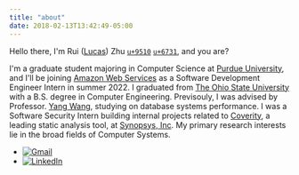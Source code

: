 ```yaml
---
title: "about"
date: 2018-02-13T13:42:49-05:00
---
```


Hello there, I'm Rui ([Lucas](/post/lucas)) Zhu [`u+9510`](https://util.unicode.org/UnicodeJsps/character.jsp?a=9510) [`u+6731`](https://util.unicode.org/UnicodeJsps/character.jsp?a=6731), and you are?

I'm a graduate student majoring in Computer Science at [Purdue University](https://www.cs.purdue.edu/), and I'll be joining [Amazon Web Services](https://aws.amazon.com/) as a Software Development Engineer Intern in summer 2022. I graduated from [The Ohio State University](https://www.osu.edu/) with a B.S. degree in Computer Engineering. Previsouly, I was advised by Professor. [Yang Wang](http://web.cse.ohio-state.edu/~wang.7564/), studying on database systems performance. I was a Software Security Intern building internal projects related to [Coverity](https://en.wikipedia.org/wiki/Coverity), a leading static analysis tool, at [Synopsys, Inc](https://www.synopsys.com/). My primary research interests lie in the broad fields of Computer Systems.
- [![Gmail](https://img.shields.io/badge/Gmail-D14836?style=for-the-badge&logo=gmail&logoColor=white)](mailto:ruizhu2021fall@gmail.com)
- [![LinkedIn](https://img.shields.io/badge/linkedin-%230077B5.svg?style=for-the-badge&logo=linkedin&logoColor=white)](https://www.linkedin.com/in/lucaszhume)